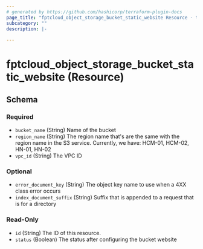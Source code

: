 ```yaml
---
# generated by https://github.com/hashicorp/terraform-plugin-docs
page_title: "fptcloud_object_storage_bucket_static_website Resource - terraform-provider-fptcloud"
subcategory: ""
description: |-
  
---
```


# fptcloud_object_storage_bucket_static_website (Resource)





<!-- schema generated by tfplugindocs -->
## Schema

### Required

- `bucket_name` (String) Name of the bucket
- `region_name` (String) The region name that's are the same with the region name in the S3 service. Currently, we have: HCM-01, HCM-02, HN-01, HN-02
- `vpc_id` (String) The VPC ID

### Optional

- `error_document_key` (String) The object key name to use when a 4XX class error occurs
- `index_document_suffix` (String) Suffix that is appended to a request that is for a directory

### Read-Only

- `id` (String) The ID of this resource.
- `status` (Boolean) The status after configuring the bucket website
